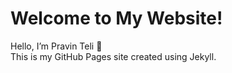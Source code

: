 # Welcome to My Website!

Hello, I’m Pravin Teli 👋  
This is my GitHub Pages site created using Jekyll.
